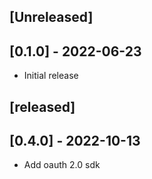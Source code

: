 ## [Unreleased]

## [0.1.0] - 2022-06-23

- Initial release

## [released]

## [0.4.0] - 2022-10-13

- Add oauth 2.0 sdk
